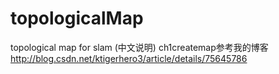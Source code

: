 # topologicalMap
topological map for slam
(中文说明)
ch1createmap参考我的博客
http://blog.csdn.net/ktigerhero3/article/details/75645786
